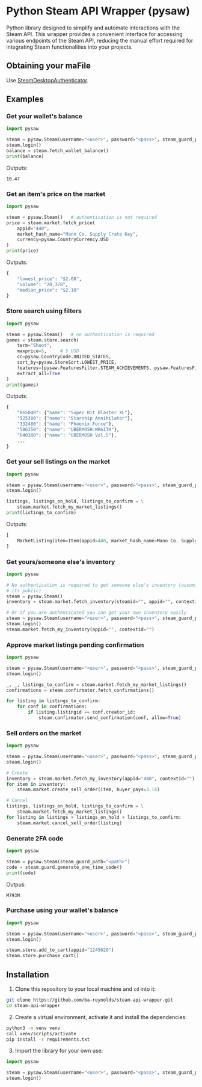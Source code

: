 # Python Steam API Wrapper (pysaw)

Python library designed to simplify and automate interactions with the Steam API. This wrapper provides a convenient interface for accessing various endpoints of the Steam API, reducing the manual effort required for integrating Steam functionalities into your projects.

## Obtaining your maFile

Use [SteamDesktopAuthenticator](https://github.com/Jessecar96/SteamDesktopAuthenticator).

## Examples

### Get your wallet's balance

```python
import pysaw

steam = pysaw.Steam(username="<user>", password="<pass>", steam_guard_path="<path>")
steam.login()
balance = steam.fetch_wallet_balance()
print(balance)
```

Outputs:
```
10.47
```

### Get an item's price on the market

```python
import pysaw

steam = pysaw.Steam()   # authentication is not required
price = steam.market.fetch_price(
    appid="440",
    market_hash_name="Mann Co. Supply Crate Key",
    currency=pysaw.CountryCurrency.USD
)
print(price)
```

Outputs:
```python
{
    "lowest_price": "$2.08",
    "volume": "20,378",
    "median_price": "$2.10"
}
```

### Store search using filters

```python
import pysaw

steam = pysaw.Steam()   # no authentication is required
games = steam.store.search(
    term="Shoot",
    maxprice=5,     # 5 USD
    cc=pysaw.CountryCode.UNITED_STATES,
    sort_by=pysaw.StoreSort.LOWEST_PRICE,
    features=[pysaw.FeaturesFilter.STEAM_ACHIEVEMENTS, pysaw.FeaturesFilter.STEAM_TRADING_CARDS],
    extract_all=True
)
print(games)
```

Outputs:
```python
{
    "865040": {"name": "Super Bit Blaster XL"},
    "525300": {"name": "Starship Annihilator"},
    "332480": {"name": "Phoenix Force"},
    "586350": {"name": "UBERMOSH:WRAITH"},
    "640380": {"name": "UBERMOSH Vol.5"},
    ...
}
```

### Get your sell listings on the market

```python
import pysaw

steam = pysaw.Steam(username="<user>", password="<pass>", steam_guard_path="<path>")
steam.login()

listings, listings_on_hold, listings_to_confirm = \
    steam.market.fetch_my_market_listings()
print(listings_to_confirm)
```

Outputs:
```python
[
    MarketListing(item=Item(appid=440, market_hash_name=Mann Co. Supply Crate Key), buyer_pays=2.14)
]
```

### Get yours/someone else's inventory

```python
import pysaw

# No authentication is required to get someone else's inventory (assuming
# its public)
steam = pysaw.Steam()
inventory = steam.market.fetch_inventory(steamid="", appid="", contextid="")

# Or if you are authenticated you can get your own inventory easily
steam = pysaw.Steam(username="<user>", password="<pass>", steam_guard_path="<path>")
steam.login()
steam.market.fetch_my_inventory(appid="", contextid="")
```

### Approve market listings pending confirmation

```python
import pysaw

steam = pysaw.Steam(username="<user>", password="<pass>", steam_guard_path="<path>")
steam.login()

_, _, listings_to_confirm = steam.market.fetch_my_market_listings()
confirmations = steam.confirmator.fetch_confirmations()

for listing in listings_to_confirm:
    for conf in confirmations:
        if listing.listingid == conf.creator_id:
            steam.confirmator.send_confirmation(conf, allow=True)
```

### Sell orders on the market

```python
import pysaw

steam = pysaw.Steam(username="<user>", password="<pass>", steam_guard_path="<path>")
steam.login()

# Create
inventory = steam.market.fetch_my_inventory(appid="440", contextid="")
for item in inventory:
    steam.market.create_sell_order(item, buyer_pays=3.14)

# Cancel
listings, listings_on_hold, listings_to_confirm = \
    steam.market.fetch_my_market_listings()
for listing in listings + listings_on_hold + listings_to_confirm:
    steam.market.cancel_sell_order(listing)
```

### Generate 2FA code

```python
import pysaw

steam = pysaw.Steam(steam_guard_path="<path>")
code = steam.guard.generate_one_time_code()
print(code)
```

Outpus:
```
M793M
```

### Purchase using your wallet's balance

```python
import pysaw

steam = pysaw.Steam(username="<user>", password="<pass>", steam_guard_path="<path>")
steam.login()

steam.store.add_to_cart(appid="1245620")
steam.store.purchase_cart()
```

## Installation

1. Clone this repository to your local machine and `cd` into it:

```bash
git clone https://github.com/ba-reynolds/steam-api-wrapper.git
cd steam-api-wrapper
```

2. Create a virtual environment, activate it and install the dependencies:
```bash
python3 -m venv venv
call venv/scripts/activate
pip install -r requirements.txt
```

3. Import the library for your own use:
```python
import pysaw

steam = pysaw.Steam(username="<user>", password="<pass>", steam_guard_path="<path>")
steam.login()
```